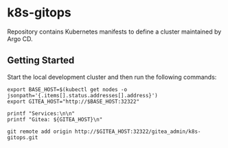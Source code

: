 # k8s-gitops

Repository contains Kubernetes manifests to define a cluster maintained by Argo CD.

## Getting Started

Start the local development cluster and then run the following commands:

```Shell
export BASE_HOST=$(kubectl get nodes -o jsonpath='{.items[].status.addresses[].address}')
export GITEA_HOST="http://$BASE_HOST:32322"

printf "Services:\n\n"
printf "Gitea: ${GITEA_HOST}\n"

git remote add origin http://$GITEA_HOST:32322/gitea_admin/k8s-gitops.git
```
